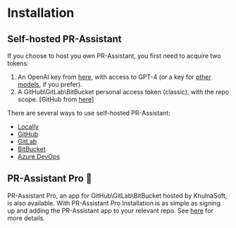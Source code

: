 # Installation

## Self-hosted PR-Assistant

If you choose to host you own PR-Assistant, you first need to acquire two tokens:

1. An OpenAI key from [here](https://platform.openai.com/api-keys), with access to GPT-4 (or a key for [other models](../usage-guide/additional_configurations.md/#changing-a-model), if you prefer).
2. A GitHub\GitLab\BitBucket personal access token (classic), with the repo scope. [GitHub from [here](https://github.com/settings/tokens)]

There are several ways to use self-hosted PR-Assistant:

- [Locally](./locally.md)
- [GitHub](./github.md)
- [GitLab](./gitlab.md)
- [BitBucket](./bitbucket.md)
- [Azure DevOps](./azure.md)

## PR-Assistant Pro 💎

PR-Assistant Pro, an app for GitHub\GitLab\BitBucket hosted by KhulnaSoft, is also available.
With PR-Assistant Pro Installation is as simple as signing up and adding the PR-Assistant app to your relevant repo.
See [here](./pr_assistant_pro.md) for more details.
